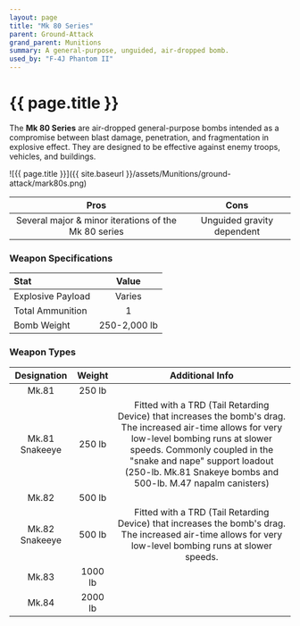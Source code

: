 ```yaml
---
layout: page
title: "Mk 80 Series"
parent: Ground-Attack
grand_parent: Munitions
summary: A general-purpose, unguided, air-dropped bomb.
used_by: "F-4J Phantom II"
---
```


# {{ page.title }}

The **Mk 80 Series** are air-dropped general-purpose bombs intended as a compromise between blast damage, penetration, and fragmentation in explosive effect. They are designed to be effective against enemy troops, vehicles, and buildings.

![{{ page.title }}]({{ site.baseurl }}/assets/Munitions/ground-attack/mark80s.png)

| Pros | Cons |
| :---: | :---: |
| Several major & minor iterations of the Mk 80 series | Unguided gravity dependent |

### Weapon Specifications

| Stat | Value |
|:-----|:-----:|
| Explosive Payload | Varies |
| Total Ammunition | 1 |
| Bomb Weight | 250-2,000 lb  |

### Weapon Types

| Designation | Weight | Additional Info |
| :--------: | :----: | :------------: |
| Mk.81 | 250 lb | |
| Mk.81 Snakeeye | 250 lb | Fitted with a TRD (Tail Retarding Device) that increases the bomb's drag. The increased air-time allows for very low-level bombing runs at slower speeds. Commonly coupled in the "snake and nape" support loadout (250-lb. Mk.81 Snakeye bombs and 500-lb. M.47 napalm canisters) |
| Mk.82 | 500 lb | |
| Mk.82 Snakeeye | 500 lb | Fitted with a TRD (Tail Retarding Device) that increases the bomb's drag. The increased air-time allows for very low-level bombing runs at slower speeds. |
| Mk.83 | 1000 lb | |
| Mk.84 | 2000 lb | |
